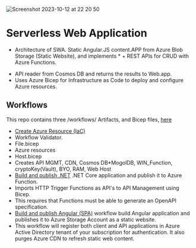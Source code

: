 ![Screenshot 2023-10-12 at 22 20 50](https://github.com/TheProdigyLeague/NYSE_AKAM/assets/30985576/dba553bc-6fe5-4cc6-9e15-d06143870881)
# Serverless Web Application

* Architecture of SWA. Static Angular.JS content.APP from Azure Blob Storage (Static Website), and implements * + REST APIs for CRUD with Azure Functions. 
+ API reader from Cosmos DB and returns the results to Web.app. 
+ Uses Azure Bicep for Infrastructure as Code to deploy and configure Azure resources.

## Workflows

This repo contains three /workflows/ Artifacts, and Bicep files, [here](https://github.com/Azure-Samples/serverless-web-application)

* [Create Azure Resource (IaC)](azure-infra-cicd.yml)
* Workflow Validator.
* File.bicep
* Azure resources
* Host.bicep
* Creates API MGMT, CDN, Cosmos DB*MogolDB, WIN_Function, cryptoKey(Vault), BYO, RAM, Web Host
* [Build and publish .NET](functions-api-cicd.yml) .NET Core application and publish it to Azure Function.
* Imports HTTP Trigger Functions as API's to API Management using Bicep.
* This requires that Functions must be able to generate an OpenAPI specification.
* [Build and publish Angular (SPA)](spa-cicd.yml) workflow build Angular application and publishes it to Azure Storage Account as a static website.
* This workflow will register both client and API applications in Azure Active Directory tenant of your subscription for authentication. It also purges Azure CDN to refresh static web content.
